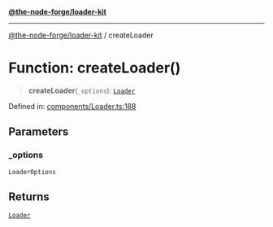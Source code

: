 [**@the-node-forge/loader-kit**](../README.md)

---

[@the-node-forge/loader-kit](../globals.md) / createLoader

# Function: createLoader()

> **createLoader**(`_options`): [`Loader`](../classes/Loader.md)

Defined in:
[components/Loader.ts:188](https://github.com/The-Node-Forge/loader-kit/blob/1145f50a67a91801f92275bbcccb06a23e0f3095/src/components/Loader.ts#L188)

## Parameters

### \_options

`LoaderOptions`

## Returns

[`Loader`](../classes/Loader.md)
